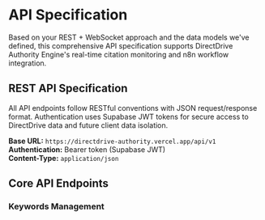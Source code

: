 # API Specification

Based on your REST + WebSocket approach and the data models we've defined, this comprehensive API specification supports DirectDrive Authority Engine's real-time citation monitoring and n8n workflow integration.

## REST API Specification

All API endpoints follow RESTful conventions with JSON request/response format. Authentication uses Supabase JWT tokens for secure access to DirectDrive data and future client data isolation.

**Base URL:** `https://directdrive-authority.vercel.app/api/v1`  
**Authentication:** Bearer token (Supabase JWT)  
**Content-Type:** `application/json`

## Core API Endpoints

### Keywords Management
```yaml
